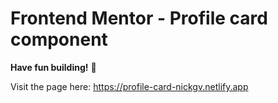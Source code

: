 # Frontend Mentor - Profile card component

**Have fun building!** 🚀
 
Visit the page here: https://profile-card-nickgv.netlify.app